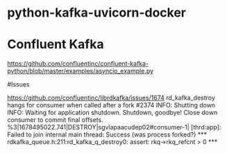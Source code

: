 # python-kafka-uvicorn-docker


# Confluent Kafka
https://github.com/confluentinc/confluent-kafka-python/blob/master/examples/asyncio_example.py


#Issues

https://github.com/confluentinc/librdkafka/issues/1674
rd_kafka_destroy hangs for consumer when called after a fork #2374
INFO:     Shutting down
INFO:     Waiting for application shutdown.
Shutdown, goodbye!
Close down consumer to commit final offsets.
%3|1678495022.741|DESTROY|sgvlapaacudep02#consumer-1| [thrd:app]: Failed to join internal main thread: Success (was process forked?)
*** rdkafka_queue.h:211:rd_kafka_q_destroy0: assert: rkq->rkq_refcnt > 0 ***

